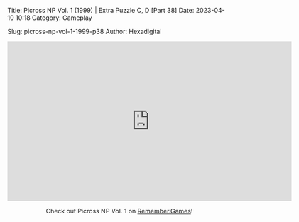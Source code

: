Title: Picross NP Vol. 1 (1999) | Extra Puzzle C, D [Part 38]
Date: 2023-04-10 10:18
Category: Gameplay

Slug: picross-np-vol-1-1999-p38
Author: Hexadigital

<center><iframe src="https://www.youtube.com/embed/_M-3njxIrCo?feature=oembed" allow="accelerometer; autoplay; encrypted-media; gyroscope; picture-in-picture" width="640" height="360" frameborder="0"></iframe>

Check out Picross NP Vol. 1 on [Remember.Games](https://remember.games/game/6791/picross-np-vol-1/)!</center>
